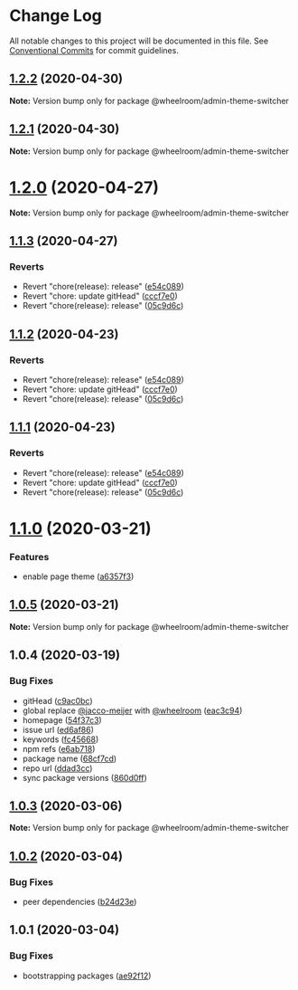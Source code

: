 # Change Log

All notable changes to this project will be documented in this file.
See [Conventional Commits](https://conventionalcommits.org) for commit guidelines.

## [1.2.2](https://github.com/wheelroom/wheelroom/compare/@wheelroom/admin-theme-switcher@1.2.1...@wheelroom/admin-theme-switcher@1.2.2) (2020-04-30)

**Note:** Version bump only for package @wheelroom/admin-theme-switcher





## [1.2.1](https://github.com/wheelroom/wheelroom/compare/@wheelroom/admin-theme-switcher@1.2.0...@wheelroom/admin-theme-switcher@1.2.1) (2020-04-30)

**Note:** Version bump only for package @wheelroom/admin-theme-switcher





# [1.2.0](https://github.com/wheelroom/wheelroom/compare/@wheelroom/admin-theme-switcher@1.1.3...@wheelroom/admin-theme-switcher@1.2.0) (2020-04-27)

**Note:** Version bump only for package @wheelroom/admin-theme-switcher





## [1.1.3](https://github.com/wheelroom/wheelroom/compare/@wheelroom/admin-theme-switcher@1.1.2...@wheelroom/admin-theme-switcher@1.1.3) (2020-04-27)


### Reverts

* Revert "chore(release): release" ([e54c089](https://github.com/wheelroom/wheelroom/commit/e54c0895b5f62dc43b86d34c9292041af2d1f774))
* Revert "chore: update gitHead" ([cccf7e0](https://github.com/wheelroom/wheelroom/commit/cccf7e005abc23726020a1c917bc153a92915cf9))
* Revert "chore(release): release" ([05c9d6c](https://github.com/wheelroom/wheelroom/commit/05c9d6cf301c3a4c505cf8bd375e3cb03e14620b))





## [1.1.2](https://github.com/wheelroom/wheelroom/compare/@wheelroom/admin-theme-switcher@1.1.2...@wheelroom/admin-theme-switcher@1.1.2) (2020-04-23)


### Reverts

* Revert "chore(release): release" ([e54c089](https://github.com/wheelroom/wheelroom/commit/e54c0895b5f62dc43b86d34c9292041af2d1f774))
* Revert "chore: update gitHead" ([cccf7e0](https://github.com/wheelroom/wheelroom/commit/cccf7e005abc23726020a1c917bc153a92915cf9))
* Revert "chore(release): release" ([05c9d6c](https://github.com/wheelroom/wheelroom/commit/05c9d6cf301c3a4c505cf8bd375e3cb03e14620b))





## [1.1.1](https://github.com/wheelroom/wheelroom/compare/@wheelroom/admin-theme-switcher@1.1.2...@wheelroom/admin-theme-switcher@1.1.1) (2020-04-23)


### Reverts

* Revert "chore(release): release" ([e54c089](https://github.com/wheelroom/wheelroom/commit/e54c0895b5f62dc43b86d34c9292041af2d1f774))
* Revert "chore: update gitHead" ([cccf7e0](https://github.com/wheelroom/wheelroom/commit/cccf7e005abc23726020a1c917bc153a92915cf9))
* Revert "chore(release): release" ([05c9d6c](https://github.com/wheelroom/wheelroom/commit/05c9d6cf301c3a4c505cf8bd375e3cb03e14620b))





# [1.1.0](https://github.com/wheelroom/wheelroom/compare/@wheelroom/admin-theme-switcher@1.0.5...@wheelroom/admin-theme-switcher@1.1.0) (2020-03-21)


### Features

* enable page theme ([a6357f3](https://github.com/wheelroom/wheelroom/commit/a6357f3dfe0a81a16095c97f7f5c6ef246725182))





## [1.0.5](https://github.com/wheelroom/wheelroom/compare/@wheelroom/admin-theme-switcher@1.0.4...@wheelroom/admin-theme-switcher@1.0.5) (2020-03-21)

**Note:** Version bump only for package @wheelroom/admin-theme-switcher





## 1.0.4 (2020-03-19)


### Bug Fixes

* gitHead ([c9ac0bc](https://github.com/wheelroom/wheelroom/commit/c9ac0bccc309e7b615424a310f66bea27851aa3f))
* global replace [@jacco-meijer](https://github.com/jacco-meijer) with [@wheelroom](https://github.com/wheelroom) ([eac3c94](https://github.com/wheelroom/wheelroom/commit/eac3c949381a2a5ce2a7aa656f458681b680dc6c))
* homepage ([54f37c3](https://github.com/wheelroom/wheelroom/commit/54f37c32233d4cab3faf4d9311ec56faf2837ef4))
* issue url ([ed6af86](https://github.com/wheelroom/wheelroom/commit/ed6af864c251bcba2731ce3890c6c3a498d97cad))
* keywords ([fc45668](https://github.com/wheelroom/wheelroom/commit/fc456689bb0ad07a8f848ff962f48400e0afbcc1))
* npm refs ([e6ab718](https://github.com/wheelroom/wheelroom/commit/e6ab718a873361116950353de328502405a771cd))
* package name ([68cf7cd](https://github.com/wheelroom/wheelroom/commit/68cf7cd473b9c8b35144c37768e2311c51a90c75))
* repo url ([ddad3cc](https://github.com/wheelroom/wheelroom/commit/ddad3cc6c861fb6ae9afce676e49e24c5a32d781))
* sync package versions ([860d0ff](https://github.com/wheelroom/wheelroom/commit/860d0ffe09d318c42d71351cd7f4ba7951e6b882))





## [1.0.3](https://github.com/wheelroom/wheelroom/compare/@wheelroom/admin-theme-switcher@1.0.2...@wheelroom/admin-theme-switcher@1.0.3) (2020-03-06)

**Note:** Version bump only for package @wheelroom/admin-theme-switcher





## [1.0.2](https://github.com/wheelroom/wheelroom/compare/@wheelroom/admin-theme-switcher@1.0.1...@wheelroom/admin-theme-switcher@1.0.2) (2020-03-04)


### Bug Fixes

* peer dependencies ([b24d23e](https://github.com/wheelroom/wheelroom/commit/b24d23edf770399ae574d80319d2bf04073132d1))





## 1.0.1 (2020-03-04)


### Bug Fixes

* bootstrapping packages ([ae92f12](https://github.com/wheelroom/wheelroom/commit/ae92f12b4586df52e3f088976f784fff51ceff96))
